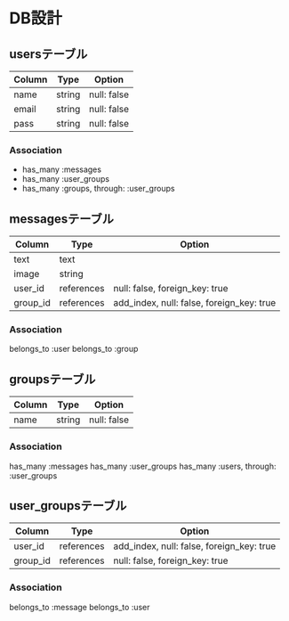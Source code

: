 # DB設計


## usersテーブル

|Column|Type|Option|
|------|----|------|
|name|string|null: false|
|email|string|null: false|
|pass|string|null: false|

### Association

- has_many :messages
- has_many :user_groups
- has_many :groups, through: :user_groups


## messagesテーブル

|Column|Type|Option|
|------|----|------|
|text|text||
|image|string||
|user_id|references|null: false, foreign_key: true|
|group_id|references|add_index, null: false, foreign_key: true|

### Association
belongs_to :user
belongs_to :group


## groupsテーブル

|Column|Type|Option|
|------|----|------|
|name|string|null: false|

### Association
has_many :messages
has_many :user_groups
has_many :users, through: :user_groups


## user_groupsテーブル

|Column|Type|Option|
|------|----|------|
|user_id|references|add_index, null: false, foreign_key: true|
|group_id|references|null: false, foreign_key: true|

### Association
belongs_to :message
belongs_to :user





